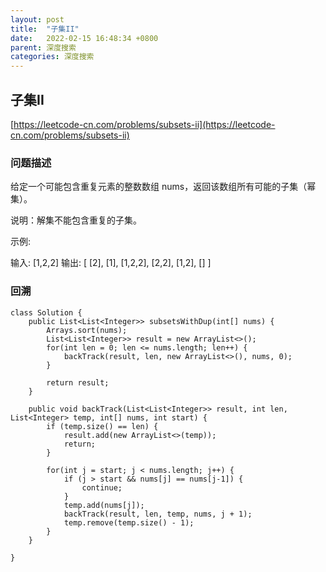 ```yaml
---
layout: post
title:  "子集II"
date:   2022-02-15 16:48:34 +0800
parent: 深度搜索
categories: 深度搜索
---
```


## 子集II
[https://leetcode-cn.com/problems/subsets-ii](https://leetcode-cn.com/problems/subsets-ii)

### 问题描述
给定一个可能包含重复元素的整数数组 nums，返回该数组所有可能的子集（幂集）。

说明：解集不能包含重复的子集。

示例:

输入: [1,2,2]
输出:
[
  [2],
  [1],
  [1,2,2],
  [2,2],
  [1,2],
  []
]

### 回溯
```
class Solution {
    public List<List<Integer>> subsetsWithDup(int[] nums) {
        Arrays.sort(nums);
        List<List<Integer>> result = new ArrayList<>();
        for(int len = 0; len <= nums.length; len++) {
            backTrack(result, len, new ArrayList<>(), nums, 0);
        }

        return result;
    }

    public void backTrack(List<List<Integer>> result, int len, List<Integer> temp, int[] nums, int start) {
        if (temp.size() == len) {
            result.add(new ArrayList<>(temp));
            return;
        }

        for(int j = start; j < nums.length; j++) {
            if (j > start && nums[j] == nums[j-1]) {
                continue;
            }
            temp.add(nums[j]);
            backTrack(result, len, temp, nums, j + 1);
            temp.remove(temp.size() - 1);
        }
    }

}
```